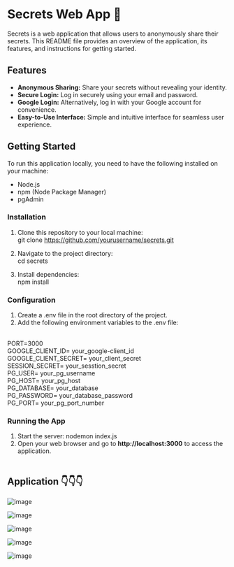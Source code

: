 # Secrets Web App 🔐
Secrets is a web application that allows users to anonymously share their secrets. This README file provides an overview of the application, its features, and instructions for getting started.

## Features
- **Anonymous Sharing:** Share your secrets without revealing your identity.
- **Secure Login:** Log in securely using your email and password.
- **Google Login:** Alternatively, log in with your Google account for convenience.
- **Easy-to-Use Interface:** Simple and intuitive interface for seamless user experience.

## Getting Started
To run this application locally, you need to have the following installed on your machine:
- Node.js
- npm (Node Package Manager)
- pgAdmin

### Installation
1. Clone this repository to your local machine: <br/>
git clone https://github.com/yourusername/secrets.git

2. Navigate to the project directory: <br/>
cd secrets

3. Install dependencies: <br/>
npm install

### Configuration
1. Create a .env file in the root directory of the project.
2. Add the following environment variables to the .env file: <br/> <br/>

PORT=3000 <br/>
GOOGLE_CLIENT_ID= your_google-client_id <br/>
GOOGLE_CLIENT_SECRET= your_client_secret <br/>
SESSION_SECRET= your_sesstion_secret <br/>
PG_USER= your_pg_username <br/>
PG_HOST= your_pg_host <br/>
PG_DATABASE= your_database <br/>
PG_PASSWORD= your_database_password <br/>
PG_PORT= your_pg_port_number <br/>

### Running the App
1. Start the server:
nodemon index.js
2. Open your web browser and go to **http://localhost:3000** to access the application. <br/> <br/>

## Application 👇👇👇

![image](https://github.com/krystianGol/Secrets/assets/96664023/1b412099-ab67-448f-b6b2-bc2a135da784)

![image](https://github.com/krystianGol/Secrets/assets/96664023/0ded2092-4f9b-47d7-85c6-da20b80493c8)

![image](https://github.com/krystianGol/Secrets/assets/96664023/41aae67f-8745-4d73-a71d-97d56b101e24)

![image](https://github.com/krystianGol/Secrets/assets/96664023/59f885e0-325f-4f45-aeab-1a954508d55c)

![image](https://github.com/krystianGol/Secrets/assets/96664023/b020888e-dc64-4f61-983e-00fc3edc01ad)




